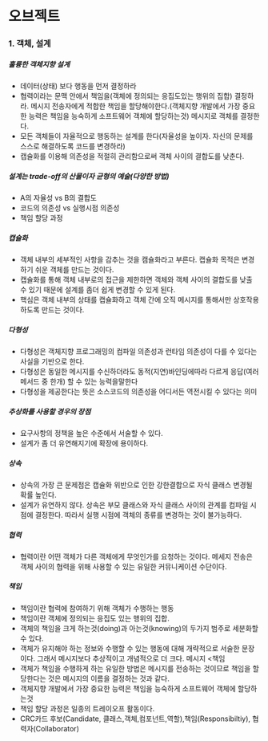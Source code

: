오브젝트
====================

### 1. 객체, 설계
##### 훌륭한 객체지향 설계

- 데이터(상태) 보다 행동을 먼저 결정하라
- 협력이라는 문맥 안에서 책임을(객체에 정의되는 응집도있는 행위의 집합) 결정하라.
  메시지 전송자에게 적합한 책임을 할당해야한다.(객체지향 개발에서 가장 중요한 능력은 책임을 능숙하게 소프트웨어 객체에 할당하는것)
  메시지로 객체를 결정한다. 
- 모든 객체들이 자율적으로 행동하는 설계를 한다(자율성을 높이자. 자신의 문제를 스스로 해결하도록 코드를 변경하라)
- 캡슐화를 이용해 의존성을 적절히 관리함으로써 객체 사이의 결합도를 낮춘다.


##### 설계는 trade-off의 산물이자 균형의 예술(다양한 방법)
- A의 자율성 vs B의 결합도
- 코드의 의존성 vs 실행시점 의존성
- 책임 할당 과정

##### 캡슐화
- 객체 내부의 세부적인 사항을 감추는 것을 캠슐화라고 부른다. 캡슐화 목적은 변경하기 쉬운 객체를 만드는 것이다. 
- 캡슐화를 통해 객체 내부로의 접근을 제한하면 객체와 객체 사이의 결합도를 낮출 수 있기 때문에 설계를 좀더 쉽게 변경할 수 있게 된다.
- 핵심은 객체 내부의 상태를 캡슐화하고 객체 간에 오직 메시지를 통해서만 상호작용하도록 만드는 것이다.

##### 다형성
- 다형성은 객체지향 프로그래밍의 컴파일  의존성과 런타임 의존성이 다를 수 있다는 사실을 기반으로 한다.
- 다형성은 동일한 메시지를 수신하더라도 동적(지연)바인딩에따라  다르게 응답(여러 메서드 중 한개) 할 수 있는 능력을말한다
- 다형성을 제공한다는 뜻은 소스코드의 의존성을 어디서든 역전시킬 수 있다는 의미

##### 추상화를 사용할 경우의 장점
- 요구사항의 정책을 높은 수준에서 서술할 수 있다.
- 설계가 좀 더 유연해지기에 확장에 용이하다.

##### 상속
- 상속의 가장 큰 문제점은 캡슐화 위반으로 인한 강한결합으로 자식 클래스 변경될 확률 높인다.
- 설계가 유연하지 않다. 상속은 부모 클래스와 자식 클래스 사이의 관계를 컴파일 시점에 결정한다. 따라서 실행 시점에 객체의 종류를 변경하는 것이 불가능하다.

##### 협력
- 협력이란 어떤 객체가 다른 객체에게 무엇인가를 요청하는 것이다. 메세지 전송은 객체 사이의 협력을 위해 사용할 수 있는 유일한 커뮤니케이션 수단이다.

##### 책임

- 책임이란 협력에 참여하기 위해 객체가 수행하는 행동
- 책임이란 객체에 정의되는 응집도 있는 행위의 집합. 
- 객체의 책임을 크게 하는것(doing)과 아는것(knowing)의 두가지 범주로 세분화할 수 있다.
- 객체가 유지해야 하는 정보와 수행할 수 있는 행동에 대해 개략적으로 서술한 문장이다. 그래서 메시지보다 추상적이고 개념적으로 더 크다. 메시지 <책임
- 객체가 책임을 수행하게 하는 유일한 방법은 메시지를 전송하는 것이므로 책임을 할당한다는 것은 메시지의 이름을 결정하는 것과 같다.
- 객체지향 개발에서 가장 중요한 능력은 책임을 능숙하게 소프트웨어 객체에 할당하는것
- 책임 할당 과정은 일종의 트레이오프 활동이다. 
- CRC카드 후보(Candidate, 클래스,객체,컴포넌트,역할),책임(Responsibiltiy), 협력자(Collaborator)
